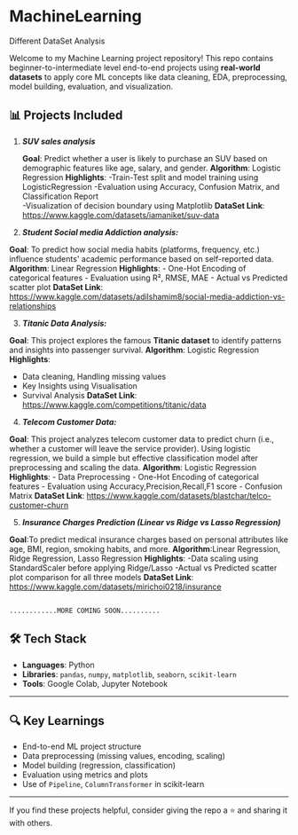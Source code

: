 # MachineLearning
Different DataSet Analysis

Welcome to my Machine Learning project repository! This repo contains beginner-to-intermediate level end-to-end projects using **real-world datasets** to apply core ML concepts like data cleaning, EDA, preprocessing, model building, evaluation, and visualization.

## 📊 Projects Included

1) ***SUV sales analysis***
   
   **Goal**: Predict whether a user is likely to purchase an SUV based on demographic features like age, salary, and gender.
   **Algorithm**: Logistic Regression
   **Highlights**:
       -Train-Test split and model training using LogisticRegression
      -Evaluation using Accuracy, Confusion Matrix, and Classification Report    
      -Visualization of decision boundary using Matplotlib
   **DataSet Link**: https://www.kaggle.com/datasets/iamaniket/suv-data

2) ***Student Social media Addiction analysis:***
   
  **Goal**: To predict how social media habits (platforms, frequency, etc.) influence students' academic performance based on self-reported data.
  **Algorithm**: Linear Regression
  **Highlights**:
    - One-Hot Encoding of categorical features
    - Evaluation using R², RMSE, MAE
    - Actual vs Predicted scatter plot
**DataSet Link**: https://www.kaggle.com/datasets/adilshamim8/social-media-addiction-vs-relationships

3) ***Titanic Data Analysis:***
   
  **Goal**: This project explores the famous **Titanic dataset** to identify patterns and insights into passenger survival. 
  **Algorithm**: Logistic Regression
  **Highlights**:
  - Data cleaning, Handling missing values
  - Key Insights using Visualisation
  - Survival Analysis
**DataSet Link**: https://www.kaggle.com/competitions/titanic/data

4) ***Telecom Customer Data:***

  **Goal**: This project analyzes telecom customer data to predict churn (i.e., whether a customer will leave the service provider). Using logistic regression, we build a simple but effective classification model   after preprocessing and scaling the data.
  **Algorithm**: Logistic Regression
  **Highlights**:
    - Data Preprocessing
    - One-Hot Encoding of categorical features
    - Evaluation using Accuracy,Precision,Recall,F1 score
    - Confusion Matrix
**DataSet Link**: https://www.kaggle.com/datasets/blastchar/telco-customer-churn

5) ***Insurance Charges Prediction (Linear vs Ridge vs Lasso Regression)***
   
  **Goal**:To predict medical insurance charges based on personal attributes like age, BMI, region, smoking habits, and more.
  **Algorithm**:Linear Regression, Ridge Regression, Lasso Regression
  **Highlights**:
    -Data scaling using StandardScaler before applying Ridge/Lasso
     -Actual vs Predicted scatter plot comparison for all three models
**DataSet Link**: https://www.kaggle.com/datasets/mirichoi0218/insurance



                                                           ............MORE COMING SOON..........

 ## 🛠 Tech Stack

- **Languages**: Python
- **Libraries**: `pandas`, `numpy`, `matplotlib`, `seaborn`, `scikit-learn`
- **Tools**: Google Colab, Jupyter Notebook

---

## 🔍 Key Learnings

- End-to-end ML project structure
- Data preprocessing (missing values, encoding, scaling)
- Model building (regression, classification)
- Evaluation using metrics and plots
- Use of `Pipeline`, `ColumnTransformer` in scikit-learn

---
If you find these projects helpful, consider giving the repo a ⭐️ and sharing it with others.
